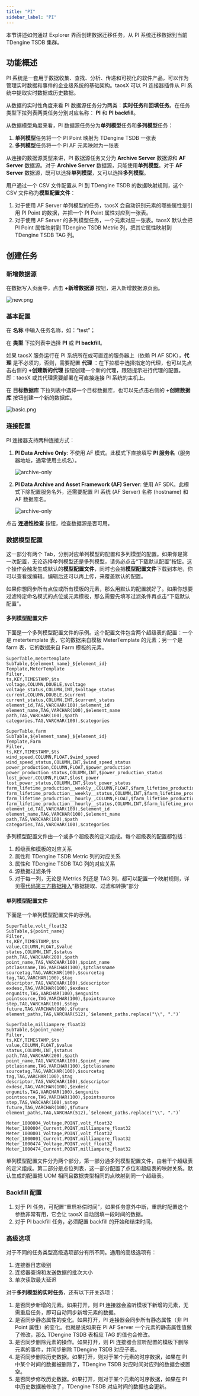 ```yaml
---
title: "PI"
sidebar_label: "PI"
---
```


本节讲述如何通过 Explorer 界面创建数据迁移任务，从 PI 系统迁移数据到当前 TDengine TSDB 集群。

## 功能概述

PI 系统是一套用于数据收集、查找、分析、传递和可视化的软件产品，可以作为管理实时数据和事件的企业级系统的基础架构。taosX 可以 PI 连接器插件从 PI 系统中提取实时数据或历史数据。

从数据的实时性角度来看 PI 数据源任务分为两类：**实时任务**和**回填任务**。在任务类型下拉列表两类任务分别对应名称： **PI** 和 **PI backfill**。
   
从数据模型角度来看，PI 数据源任务分为**单列模型**任务和**多列模型**任务：
1. **单列模型**任务将一个 PI Point 映射为 TDengine TSDB 一张表
2. **多列模型**任务将一个 PI AF 元素映射为一张表

从连接的数据源类型来讲，PI 数据源任务又分为 **Archive Server** 数据源和 **AF Server** 数据源。对于 **Archive Server** 数据源，只能使用**单列模型**。对于 **AF Server** 数据源，既可以选择**单列模型**，又可以选择**多列模型**。

用户通过一个 CSV 文件配置从 PI 到 TDengine TSDB 的数据映射规则，这个 CSV 文件称为**模型配置文件**：
1. 对于使用 AF Server 单列模型的任务，taosX 会自动识别元素的哪些属性是引用 PI Point 的数据，并把一个 PI Point 属性对应到一张表。
2. 对于使用 AF Server 的多列模型任务，一个元素对应一张表。taosX 默认会把 PI Point 属性映射到 TDengine TSDB Metric 列，把其它属性映射到 TDengine TSDB TAG 列。

## 创建任务

### 新增数据源

在数据写入页面中，点击 **+新增数据源** 按钮，进入新增数据源页面。

![new.png](./pic/pi-01-new.png)

### 基本配置

在 **名称** 中输入任务名称，如：“test”；

在 **类型** 下拉列表中选择 **PI** 或 **PI backfill**。

如果 taosX 服务运行在 PI 系统所在或可直连的服务器上（依赖 PI AF SDK），**代理** 是不必须的，否则，需要配置 **代理** ：在下拉框中选择指定的代理，也可以先点击右侧的 **+创建新的代理** 按钮创建一个新的代理，跟随提示进行代理的配置。即：taosX 或其代理需要部署在可直接连接 PI 系统的主机上。

在 **目标数据库** 下拉列表中选择一个目标数据库，也可以先点击右侧的 **+创建数据库** 按钮创建一个新的数据库。

![basic.png](./pic/pi-01-agent.png)

### 连接配置

PI 连接器支持两种连接方式：

1. **PI Data Archive Only**: 不使用 AF 模式。此模式下直接填写 **PI 服务名**（服务器地址，通常使用主机名）。

   ![archive-only](./pic/pi-02-connect-archive-only.png)
2. **PI Data Archive and Asset Framework (AF) Server**: 使用 AF SDK。此模式下除配置服务名外，还需要配置 PI 系统 (AF Server) 名称 (hostname) 和 AF 数据库名。

   ![archive-only](./pic/pi-03-connect-af.png)

点击 **连通性检查** 按钮，检查数据源是否可用。

### 数据模型配置

这一部分有两个 Tab，分别对应单列模型的配置和多列模型的配置。如果你是第一次配置，无论选择单列模型还是多列模型，请务必点击“下载默认配置”按钮。这个操作会触发生成默认的**模型配置文件**，同时也会把**模型配置文件**下载到本地，你可以查看或编辑。编辑后还可以再上传，来覆盖默认的配置。

如果你想同步所有点位或所有模板的元素，那么用默认的配置就好了。如果你想要过滤特定命名模式的点位或元素模板，那么需要先填写过滤条件再点击“下载默认配置”。

#### 多列模型配置文件

下面是一个多列模型配置文件的示例。这个配置文件包含两个超级表的配置：一个是 metertemplate 表，它的数据来自模板 MeterTemplate 的元素；另一个是 farm 表，它的数据来自 Farm 模板的元素。

```csv
SuperTable,metertemplate
SubTable,${element_name}_${element_id}
Template,MeterTemplate
Filter,
ts,KEY,TIMESTAMP,$ts
voltage,COLUMN,DOUBLE,$voltage
voltage_status,COLUMN,INT,$voltage_status
current,COLUMN,DOUBLE,$current
current_status,COLUMN,INT,$current_status
element_id,TAG,VARCHAR(100),$element_id
element_name,TAG,VARCHAR(100),$element_name
path,TAG,VARCHAR(100),$path
categories,TAG,VARCHAR(100),$categories

SuperTable,farm
SubTable,${element_name}_${element_id}
Template,Farm
Filter,
ts,KEY,TIMESTAMP,$ts
wind_speed,COLUMN,FLOAT,$wind_speed
wind_speed_status,COLUMN,INT,$wind_speed_status
power_production,COLUMN,FLOAT,$power_production
power_production_status,COLUMN,INT,$power_production_status
lost_power,COLUMN,FLOAT,$lost_power
lost_power_status,COLUMN,INT,$lost_power_status
farm_lifetime_production__weekly_,COLUMN,FLOAT,$farm_lifetime_production__weekly_
farm_lifetime_production__weekly__status,COLUMN,INT,$farm_lifetime_production__weekly__status
farm_lifetime_production__hourly_,COLUMN,FLOAT,$farm_lifetime_production__hourly_
farm_lifetime_production__hourly__status,COLUMN,INT,$farm_lifetime_production__hourly__status
element_id,TAG,VARCHAR(100),$element_id
element_name,TAG,VARCHAR(100),$element_name
path,TAG,VARCHAR(100),$path
categories,TAG,VARCHAR(100),$categories
```

多列模型配置文件由一个或多个超级表的定义组成。每个超级表的配置都包括：

1. 超级表和模板的对应关系
2. 属性和 TDengine TSDB Metric 列的对应关系
3. 属性和 TDengine TSDB TAG 列的对应关系
4. 源数据过滤条件
5. 对于每一列，无论是 Metrics 列还是 TAG 列，都可以配置一个映射规则，详见[零代码第三方数据接入](../)“数据提取、过滤和转换”部分
   
#### 单列模型配置文件

下面是一个单列模型配置文件的示例。

```csv
SuperTable,volt_float32
SubTable,${point_name}
Filter,
ts,KEY,TIMESTAMP,$ts
value,COLUMN,FLOAT,$value
status,COLUMN,INT,$status
path,TAG,VARCHAR(200),$path
point_name,TAG,VARCHAR(100),$point_name
ptclassname,TAG,VARCHAR(100),$ptclassname
sourcetag,TAG,VARCHAR(100),$sourcetag
tag,TAG,VARCHAR(100),$tag
descriptor,TAG,VARCHAR(100),$descriptor
exdesc,TAG,VARCHAR(100),$exdesc
engunits,TAG,VARCHAR(100),$engunits
pointsource,TAG,VARCHAR(100),$pointsource
step,TAG,VARCHAR(100),$step
future,TAG,VARCHAR(100),$future
element_paths,TAG,VARCHAR(512),`$element_paths.replace("\\", ".")`

SuperTable,milliampere_float32
SubTable,${point_name}
Filter,
ts,KEY,TIMESTAMP,$ts
value,COLUMN,FLOAT,$value
status,COLUMN,INT,$status
path,TAG,VARCHAR(200),$path
point_name,TAG,VARCHAR(100),$point_name
ptclassname,TAG,VARCHAR(100),$ptclassname
sourcetag,TAG,VARCHAR(100),$sourcetag
tag,TAG,VARCHAR(100),$tag
descriptor,TAG,VARCHAR(100),$descriptor
exdesc,TAG,VARCHAR(100),$exdesc
engunits,TAG,VARCHAR(100),$engunits
pointsource,TAG,VARCHAR(100),$pointsource
step,TAG,VARCHAR(100),$step
future,TAG,VARCHAR(100),$future
element_paths,TAG,VARCHAR(512),`$element_paths.replace("\\", ".")`

Meter_1000004_Voltage,POINT,volt_float32
Meter_1000004_Current,POINT,milliampere_float32
Meter_1000001_Voltage,POINT,volt_float32
Meter_1000001_Current,POINT,milliampere_float32
Meter_1000474_Voltage,POINT,volt_float32
Meter_1000474_Current,POINT,milliampere_float32
```

单列模型配置文件分为两个部分，第一部分通多列模型配置文件，由若干个超级表的定义组成。第二部分是点位列表，这一部分配置了点位和超级表的映射关系。默认生成的配置把 UOM 相同且数据类型相同的点映射到同一个超级表。

### Backfill 配置

1. 对于 PI 任务，可配置“重启补偿时间”，如果任务意外中断，重启时配置这个参数非常有用，它会让 taosX 自动回填一段时间的数据。
2. 对于 PI backfill 任务，必须配置 backfill 的开始和结束时间。

### 高级选项

对于不同的任务类型高级选项部分有所不同。通用的高级选项有：
1. 连接器日志级别
2. 连接器查询和发送数据的批次大小
3. 单次读取最大延迟

对于**多列模型的实时任务**，还有以下开关选项：

1. 是否同步新增的元素。如果打开，则 PI 连接器会监听模板下新增的元素，无需重启任务，即可自动同步新增元素的数据。
2. 是否同步静态属性的变化。如果打开，PI 连接器会同步所有静态属性（非 PI Point 属性）的变化。也就是说如果在 PI AF Server 一个元素的静态属性值做了修改，那么 TDengine TSDB 表相应 TAG 的值也会修改。
3. 是否同步删除元素的操作。如果打开，则 PI 连接器会监听配置的模板下删除元素的事件，并同步删除 TDengine TSDB 对应子表。
4. 是否同步删除历史数据。如果打开，则对于某个元素的时序数据，如果在 PI 中某个时间的数据被删除了，TDengine TSDB 对应时间对应列的数据会被置空。
5. 是否同步修改历史数据。如果打开，则对于某个元素的时序数据，如果在 PI 中历史数据被修改了，TDengine TSDB 对应时间的数据也会更新。

